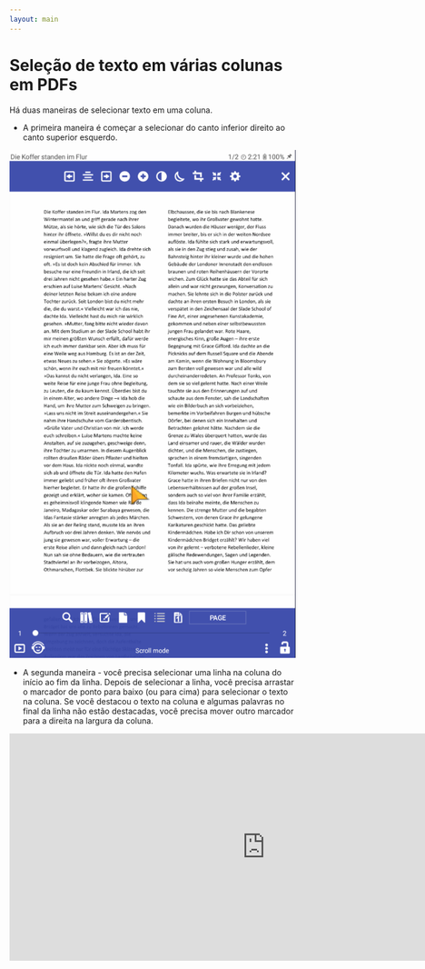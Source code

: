 ```yaml
---
layout: main
---
```


# Seleção de texto em várias colunas em PDFs

Há duas maneiras de selecionar texto em uma coluna.

* A primeira maneira é começar a selecionar do canto inferior direito ao canto superior esquerdo.

![Column selectio in PDF](1.gif)

* A segunda maneira - você precisa selecionar uma linha na coluna do início ao fim da linha. Depois de selecionar a linha, você precisa arrastar o marcador de ponto para baixo (ou para cima) para selecionar o texto na coluna. Se você destacou o texto na coluna e algumas palavras no final da linha não estão destacadas, você precisa mover outro marcador para a direita na largura da coluna.

<iframe width="900" height="400" src="https://www.youtube.com/embed/Bdj3Z86uO38" title="Librera. Select text in columns in PDF files/ Виділення тексту в колонках. Лібрера" frameborder="0" allow="accelerometer; autoplay; clipboard-write; encrypted-media; gyroscope; picture-in-picture; web-share" allowfullscreen></iframe>


